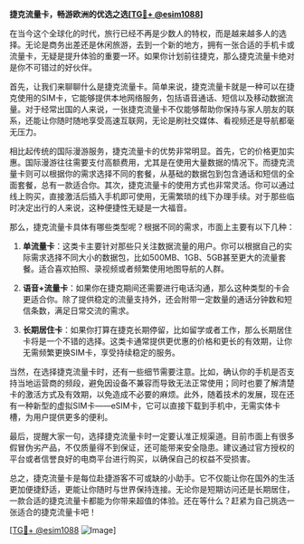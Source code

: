 **捷克流量卡，畅游欧洲的优选之选[[TG💪+ @esim1088](https://t.me/s/esim1088)]**

在当今这个全球化的时代，旅行已经不再是少数人的特权，而是越来越多人的选择。无论是商务出差还是休闲旅游，去到一个新的地方，拥有一张合适的手机卡或流量卡，无疑是提升体验的重要一环。如果你计划前往捷克，那么捷克流量卡绝对是你不可错过的好伙伴。

首先，让我们来聊聊什么是捷克流量卡。简单来说，捷克流量卡就是一种可以在捷克使用的SIM卡，它能够提供本地网络服务，包括语音通话、短信以及移动数据流量。对于经常出国的人来说，一张捷克流量卡不仅能够帮助你保持与家人朋友的联系，还能让你随时随地享受高速互联网，无论是刷社交媒体、看视频还是导航都毫无压力。

相比起传统的国际漫游服务，捷克流量卡的优势非常明显。首先，它的价格更加实惠。国际漫游往往需要支付高额费用，尤其是在使用大量数据的情况下。而捷克流量卡则可以根据你的需求选择不同的套餐，从基础的数据包到包含通话和短信的全面套餐，总有一款适合你。其次，捷克流量卡的使用方式也非常灵活。你可以通过线上购买，直接激活后插入手机即可使用，无需繁琐的线下办理手续。对于那些临时决定出行的人来说，这种便捷性无疑是一大福音。

那么，捷克流量卡具体有哪些类型呢？根据不同的需求，市面上主要有以下几种：

1. **单流量卡**：这类卡主要针对那些只关注数据流量的用户。你可以根据自己的实际需求选择不同大小的数据包，比如500MB、1GB、5GB甚至更大的流量套餐。适合喜欢拍照、录视频或者频繁使用地图导航的人群。

2. **语音+流量卡**：如果你在捷克期间还需要进行电话沟通，那么这种类型的卡会更适合你。除了提供稳定的流量支持外，还会附带一定数量的通话分钟数和短信条数，满足日常交流的需求。

3. **长期居住卡**：如果你打算在捷克长期停留，比如留学或者工作，那么长期居住卡将是一个不错的选择。这类卡通常提供更优惠的价格和更长的有效期，让你无需频繁更换SIM卡，享受持续稳定的服务。

当然，在选择捷克流量卡时，还有一些细节需要注意。比如，确认你的手机是否支持当地运营商的频段，避免因设备不兼容而导致无法正常使用；同时也要了解清楚卡的激活方式及有效期，以免造成不必要的麻烦。此外，随着技术的发展，现在还有一种新型的虚拟SIM卡——eSIM卡，它可以直接下载到手机中，无需实体卡槽，为用户提供更多的便利。

最后，提醒大家一句，选择捷克流量卡时一定要认准正规渠道。目前市面上有很多假冒伪劣产品，不仅质量得不到保证，还可能带来安全隐患。建议通过官方授权的平台或者信誉良好的电商平台进行购买，以确保自己的权益不受损害。

总之，捷克流量卡是每位赴捷游客不可或缺的小助手。它不仅能让你在国外的生活更加便捷舒适，更能让你随时与世界保持连接。无论你是短期访问还是长期居住，一款合适的捷克流量卡都能为你带来超值的体验。还在等什么？赶紧为自己挑选一张适合的捷克流量卡吧！

[[TG💪+ @esim1088](https://t.me/s/esim1088) ![Image](https://i.postimg.cc/4NQfJmqS/Snipaste-2025-05-13-00-14-12.png)]